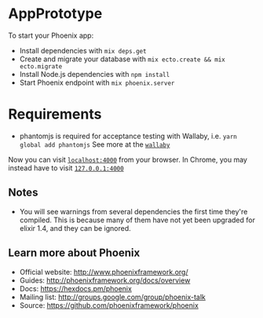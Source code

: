 # AppPrototype

To start your Phoenix app:

  * Install dependencies with `mix deps.get`
  * Create and migrate your database with `mix ecto.create && mix ecto.migrate`
  * Install Node.js dependencies with `npm install`
  * Start Phoenix endpoint with `mix phoenix.server`


# Requirements
  * phantomjs is required for acceptance testing with Wallaby, i.e. `yarn global add phantomjs`
    See more at the [`wallaby`](https://github.com/keathley/wallaby)

Now you can visit [`localhost:4000`](http://localhost:4000) from your browser.
In Chrome, you may instead have to visit [`127.0.0.1:4000`](http://127.0.0.1:4000)

## Notes
  * You will see warnings from several dependencies the first time they're compiled.
    This is because many of them have not yet been upgraded for elixir 1.4, and they can be ignored.

## Learn more about Phoenix

  * Official website: http://www.phoenixframework.org/
  * Guides: http://phoenixframework.org/docs/overview
  * Docs: https://hexdocs.pm/phoenix
  * Mailing list: http://groups.google.com/group/phoenix-talk
  * Source: https://github.com/phoenixframework/phoenix
